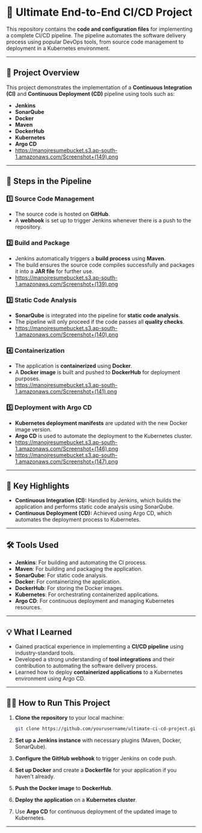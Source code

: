 # 🚀 Ultimate End-to-End CI/CD Project

This repository contains the **code and configuration files** for implementing a complete CI/CD pipeline. The pipeline automates the software delivery process using popular DevOps tools, from source code management to deployment in a Kubernetes environment.

---

## 🌟 **Project Overview**

This project demonstrates the implementation of a **Continuous Integration (CI)** and **Continuous Deployment (CD)** pipeline using tools such as:

- **Jenkins**
- **SonarQube**
- **Docker**
- **Maven**
- **DockerHub**
- **Kubernetes**
- **Argo CD**
- https://manojresumebucket.s3.ap-south-1.amazonaws.com/Screenshot+(149).png
---

## 🔑 **Steps in the Pipeline**

### 1️⃣ **Source Code Management**

- The source code is hosted on **GitHub**.
- A **webhook** is set up to trigger Jenkins whenever there is a push to the repository.

### 2️⃣ **Build and Package**

- Jenkins automatically triggers a **build process** using **Maven**.
- The build ensures the source code compiles successfully and packages it into a **JAR file** for further use.
- https://manojresumebucket.s3.ap-south-1.amazonaws.com/Screenshot+(139).png

### 3️⃣ **Static Code Analysis**

- **SonarQube** is integrated into the pipeline for **static code analysis**.
- The pipeline will only proceed if the code passes all **quality checks**.
- https://manojresumebucket.s3.ap-south-1.amazonaws.com/Screenshot+(140).png

### 4️⃣ **Containerization**

- The application is **containerized** using **Docker**.
- A **Docker image** is built and pushed to **DockerHub** for deployment purposes.
- https://manojresumebucket.s3.ap-south-1.amazonaws.com/Screenshot+(141).png

### 5️⃣ **Deployment with Argo CD**

- **Kubernetes deployment manifests** are updated with the new Docker image version.
- **Argo CD** is used to automate the deployment to the Kubernetes cluster.
- https://manojresumebucket.s3.ap-south-1.amazonaws.com/Screenshot+(146).png
- https://manojresumebucket.s3.ap-south-1.amazonaws.com/Screenshot+(147).png

---

## 🔹 **Key Highlights**

- **Continuous Integration (CI):** Handled by Jenkins, which builds the application and performs static code analysis using SonarQube.
- **Continuous Deployment (CD):** Achieved using Argo CD, which automates the deployment process to Kubernetes.

---

## 🛠 **Tools Used**

- **Jenkins**: For building and automating the CI process.
- **Maven**: For building and packaging the application.
- **SonarQube**: For static code analysis.
- **Docker**: For containerizing the application.
- **DockerHub**: For storing the Docker images.
- **Kubernetes**: For orchestrating containerized applications.
- **Argo CD**: For continuous deployment and managing Kubernetes resources.

---

## 💡 **What I Learned**

- Gained practical experience in implementing a **CI/CD pipeline** using industry-standard tools.
- Developed a strong understanding of **tool integrations** and their contribution to automating the software delivery process.
- Learned how to deploy **containerized applications** to a Kubernetes environment using Argo CD.

---

## 🏃‍♂️ **How to Run This Project**

1. **Clone the repository** to your local machine:
   ```bash
   git clone https://github.com/yourusername/ultimate-ci-cd-project.git](https://github.com/manojgowda593/Jenkins-Zero-To-Hero.git
   ```

2. **Set up a Jenkins instance** with necessary plugins (Maven, Docker, SonarQube).

3. **Configure the GitHub webhook** to trigger Jenkins on code push.

4. **Set up Docker** and create a **Dockerfile** for your application if you haven't already.

5. **Push the Docker image** to **DockerHub**.

6. **Deploy the application** on a **Kubernetes cluster**.

7. Use **Argo CD** for continuous deployment of the updated image to Kubernetes.

---

